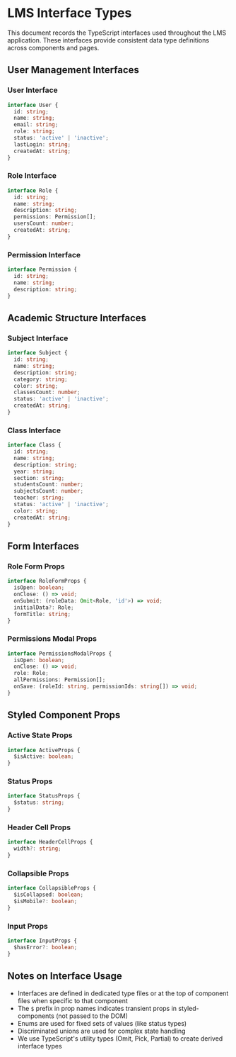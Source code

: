 # LMS Interface Types

This document records the TypeScript interfaces used throughout the LMS application. These interfaces provide consistent data type definitions across components and pages.

## User Management Interfaces

### User Interface

```typescript
interface User {
  id: string;
  name: string;
  email: string;
  role: string;
  status: 'active' | 'inactive';
  lastLogin: string;
  createdAt: string;
}
```

### Role Interface

```typescript
interface Role {
  id: string;
  name: string;
  description: string;
  permissions: Permission[];
  usersCount: number;
  createdAt: string;
}
```

### Permission Interface

```typescript
interface Permission {
  id: string;
  name: string;
  description: string;
}
```

## Academic Structure Interfaces

### Subject Interface

```typescript
interface Subject {
  id: string;
  name: string;
  description: string;
  category: string;
  color: string;
  classesCount: number;
  status: 'active' | 'inactive';
  createdAt: string;
}
```

### Class Interface

```typescript
interface Class {
  id: string;
  name: string;
  description: string;
  year: string;
  section: string;
  studentsCount: number;
  subjectsCount: number;
  teacher: string;
  status: 'active' | 'inactive';
  color: string;
  createdAt: string;
}
```

## Form Interfaces

### Role Form Props

```typescript
interface RoleFormProps {
  isOpen: boolean;
  onClose: () => void;
  onSubmit: (roleData: Omit<Role, 'id'>) => void;
  initialData?: Role;
  formTitle: string;
}
```

### Permissions Modal Props

```typescript
interface PermissionsModalProps {
  isOpen: boolean;
  onClose: () => void;
  role: Role;
  allPermissions: Permission[];
  onSave: (roleId: string, permissionIds: string[]) => void;
}
```

## Styled Component Props

### Active State Props

```typescript
interface ActiveProps {
  $isActive: boolean;
}
```

### Status Props

```typescript
interface StatusProps {
  $status: string;
}
```

### Header Cell Props

```typescript
interface HeaderCellProps {
  width?: string;
}
```

### Collapsible Props

```typescript
interface CollapsibleProps {
  $isCollapsed: boolean;
  $isMobile?: boolean;
}
```

### Input Props

```typescript
interface InputProps {
  $hasError?: boolean;
}
```

## Notes on Interface Usage

- Interfaces are defined in dedicated type files or at the top of component files when specific to that component
- The `$` prefix in prop names indicates transient props in styled-components (not passed to the DOM)
- Enums are used for fixed sets of values (like status types)
- Discriminated unions are used for complex state handling
- We use TypeScript's utility types (Omit, Pick, Partial) to create derived interface types